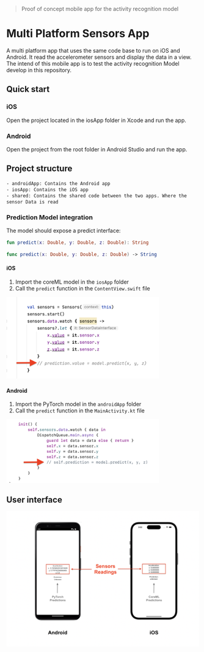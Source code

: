 > Proof of concept mobile app for the activity recognition model
# Multi Platform Sensors App
A multi platform app that uses the same code base to run on iOS and Android. It read the accelerometer sensors and display the data in a view. The intend of this mobile app is to test the activity recognition Model develop in this repository. 

## Quick start
### iOS
Open the project located in the iosApp folder in Xcode and run the app.

### Android
Open the project from the root folder in Android Studio and run the app.

## Project structure
```
- androidApp: Contains the Android app
- iosApp: Contains the iOS app
- shared: Contains the shared code between the two apps. Where the sensor Data is read
```

### Prediction Model integration
The model should expose a predict interface:
```kotlin
fun predict(x: Double, y: Double, z: Double): String
```
```swift
func predict(x: Double, y: Double, z: Double) -> String
```

#### iOS
1. Import the coreML model in the `iosApp` folder
2. Call the `predict` function in the `ContentView.swift` file
<p align="left">
<img alt="Multi platform" src="resources/ui_ml_ios.png" width="400"/>
</p>

#### Android
1. Import the PyTorch model in the `androidApp` folder
2. Call the `predict` function in the `MainActivity.kt` file
<p align="left">
<img alt="Multi platform" src="resources/ui_ml_android.png" width="400"/>
</p>

## User interface
<p align="center">
<img alt="Multi platform" src="resources/ui.png" width="800"/>
</p>